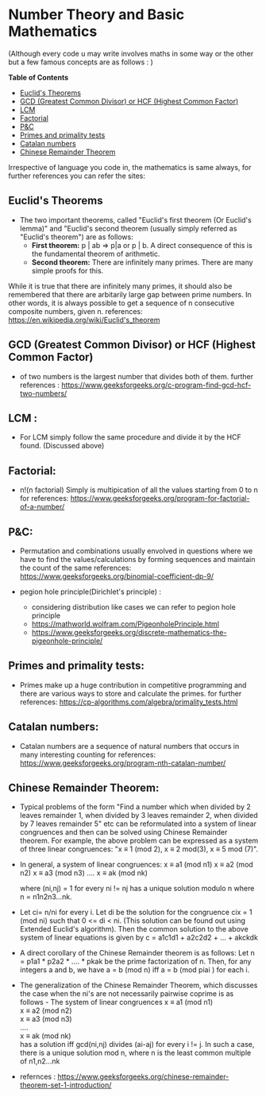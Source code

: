 
# Number Theory and Basic Mathematics
(Although every code u may write involves maths in some way or the other but a few famous concepts are as follows : )
	
**Table of Contents**

- [Euclid's Theorems](#euclids-theorems)
- [GCD (Greatest Common Divisor) or HCF (Highest Common Factor)](#gcd-greatest-common-divisor-or-hcf-highest-common-factor)
- [LCM](#lcm)
- [Factorial](#factorial)
- [P&C](#pc)
- [Primes and primality tests](#primes-and-primality-tests)
- [Catalan numbers](#catalan-numbers)
- [Chinese Remainder Theorem](#chinese-remainder-theorem)


Irrespective of language you code in, the mathematics is same always, for further references you can refer the sites:

## Euclid's Theorems
- The two important theorems, called "Euclid's first theorem (Or Euclid's lemma)" and "Euclid's second theorem (usually simply referred as "Euclid's theorem") are as follows:
	- **First theorem:** p | ab => p|a or p | b. A direct consequence of this is the fundamental theorem of arithmetic.
	- **Second theorem:** There are infinitely many primes. There are many simple proofs for this.

While it is true that there are infinitely many primes, it should also be remembered that there are arbitarily large gap between prime numbers. In other words, it is always possible to get a sequence of n consecutive composite numbers, given n.
references: https://en.wikipedia.org/wiki/Euclid's_theorem

## GCD (Greatest Common Divisor) or HCF (Highest Common Factor) 
- of two numbers is the largest number that divides both of them. 
further references : https://www.geeksforgeeks.org/c-program-find-gcd-hcf-two-numbers/

## LCM : 
- For LCM simply follow the same procedure and divide it by the HCF found. (Discussed above)

## Factorial: 
- n!(n factorial) Simply is multipication of all the values starting from 0 to n
for references: https://www.geeksforgeeks.org/program-for-factorial-of-a-number/

## P&C: 
- Permutation and combinations usually envolved in questions where we have to find the values/calculations by forming sequences and maintain the
count of the same
references: https://www.geeksforgeeks.org/binomial-coefficient-dp-9/

- pegion hole principle(Dirichlet's principle) :
	- considering distribution like cases we can refer to pegion hole principle	
	- https://mathworld.wolfram.com/PigeonholePrinciple.html
	- https://www.geeksforgeeks.org/discrete-mathematics-the-pigeonhole-principle/

## Primes and primality tests: 
- Primes make up a huge contribution in competitive programming and there are various ways to store and calculate the primes.
for further references: https://cp-algorithms.com/algebra/primality_tests.html

## Catalan numbers: 
- Catalan numbers are a sequence of natural numbers that occurs in many interesting counting
for references: https://www.geeksforgeeks.org/program-nth-catalan-number/

## Chinese Remainder Theorem:
- Typical problems of the form "Find a number which when divided by 2 leaves remainder 1, when divided by 3 leaves remainder 2, when divided by 7 leaves remainder 5" etc can be reformulated into a system of linear congruences and then can be solved using Chinese Remainder theorem. For example, the above problem can be expressed as a system of three linear congruences: "x ≡ 1 (mod 2), x ≡ 2 mod(3), x ≡ 5 mod (7)".

- In general, a system of linear congruences:
	x ≡ a1 (mod n1)
	x ≡ a2 (mod n2)
	x ≡ a3 (mod n3)	
	....
	x ≡ ak (mod nk)
	
	where (ni,nj) = 1 for every ni != nj has a unique solution modulo n where n = n1n2n3...nk.

- Let ci= n/ni for every i. Let di be the solution for the congruence cix = 1 (mod ni) such that 0 <= di < ni. (This solution can be found out using Extended Euclid's algorithm). Then the common solution to the above system of linear equations is given by
c = a1c1d1 + a2c2d2 + ... + akckdk

- A direct corollary of the Chinese Remainder theorem is as follows: Let n = p1a1 * p2a2 * .... * pkak be the prime factorization of n. Then, for any integers a and b, we have a = b (mod n) iff a = b (mod piai ) for each i.

- The generalization of the Chinese Remainder Theorem, which discusses the case when the ni's are not necessarily pairwise coprime is as follows - The system of linear congruences
	x ≡ a1 (mod n1)  
	x ≡ a2 (mod n2)  
	x ≡ a3 (mod n3)  
	....  
	x ≡ ak (mod nk)  
	has a solution iff gcd(ni,nj) divides (ai-aj) for every i != j. In such a case, there is a unique solution mod n, where n is the least common multiple of n1,n2...nk
- refernces : https://www.geeksforgeeks.org/chinese-remainder-theorem-set-1-introduction/
